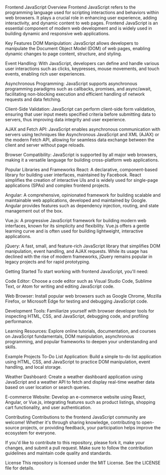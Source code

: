 Frontend JavaScript
Overview
Frontend JavaScript refers to the programming language used for scripting interactions and behaviors within web browsers. It plays a crucial role in enhancing user experience, adding interactivity, and dynamic content to web pages. Frontend JavaScript is an essential component of modern web development and is widely used in building dynamic and responsive web applications.

Key Features
DOM Manipulation: JavaScript allows developers to manipulate the Document Object Model (DOM) of web pages, enabling dynamic changes to page content, structure, and styling.

Event Handling: With JavaScript, developers can define and handle various user interactions such as clicks, keypresses, mouse movements, and touch events, enabling rich user experiences.

Asynchronous Programming: JavaScript supports asynchronous programming paradigms such as callbacks, promises, and async/await, facilitating non-blocking execution and efficient handling of network requests and data fetching.

Client-Side Validation: JavaScript can perform client-side form validation, ensuring that user input meets specified criteria before submitting data to servers, thus improving data integrity and user experience.

AJAX and Fetch API: JavaScript enables asynchronous communication with servers using techniques like Asynchronous JavaScript and XML (AJAX) or the modern Fetch API, allowing for seamless data exchange between the client and server without page reloads.

Browser Compatibility: JavaScript is supported by all major web browsers, making it a versatile language for building cross-platform web applications.

Popular Libraries and Frameworks
React: A declarative, component-based library for building user interfaces, maintained by Facebook. React simplifies the creation of interactive UIs and is widely used for single-page applications (SPAs) and complex frontend projects.

Angular: A comprehensive, opinionated framework for building scalable and maintainable web applications, developed and maintained by Google. Angular provides features such as dependency injection, routing, and state management out of the box.

Vue.js: A progressive JavaScript framework for building modern web interfaces, known for its simplicity and flexibility. Vue.js offers a gentle learning curve and is often used for building lightweight, interactive applications.

jQuery: A fast, small, and feature-rich JavaScript library that simplifies DOM manipulation, event handling, and AJAX requests. While its usage has declined with the rise of modern frameworks, jQuery remains popular in legacy projects and for rapid prototyping.

Getting Started
To start working with frontend JavaScript, you'll need:

Code Editor: Choose a code editor such as Visual Studio Code, Sublime Text, or Atom for writing and editing JavaScript code.

Web Browser: Install popular web browsers such as Google Chrome, Mozilla Firefox, or Microsoft Edge for testing and debugging JavaScript code.

Development Tools: Familiarize yourself with browser developer tools for inspecting HTML, CSS, and JavaScript, debugging code, and profiling performance.

Learning Resources: Explore online tutorials, documentation, and courses on JavaScript fundamentals, DOM manipulation, asynchronous programming, and popular frameworks to deepen your understanding and skills.

Example Projects
To-Do List Application: Build a simple to-do list application using HTML, CSS, and JavaScript to practice DOM manipulation, event handling, and local storage.

Weather Dashboard: Create a weather dashboard application using JavaScript and a weather API to fetch and display real-time weather data based on user location or search queries.

E-commerce Website: Develop an e-commerce website using React, Angular, or Vue.js, integrating features such as product listings, shopping cart functionality, and user authentication.

Contributing
Contributions to the frontend JavaScript community are welcome! Whether it's through sharing knowledge, contributing to open-source projects, or providing feedback, your participation helps improve the ecosystem for everyone.

If you'd like to contribute to this repository, please fork it, make your changes, and submit a pull request. Make sure to follow the contribution guidelines and maintain code quality and standards.

License
This repository is licensed under the MIT License. See the LICENSE file for details.


